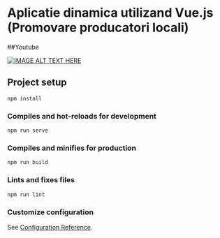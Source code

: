 # Aplicatie dinamica utilizand Vue.js (Promovare producatori locali)

##Youtube

[![IMAGE ALT TEXT HERE](https://img.youtube.com/vi/GMQlSrAOvsk/0.jpg)](https://www.youtube.com/watch?v=GMQlSrAOvsk)

## Project setup
```
npm install
```

### Compiles and hot-reloads for development
```
npm run serve
```

### Compiles and minifies for production
```
npm run build
```

### Lints and fixes files
```
npm run lint
```

### Customize configuration
See [Configuration Reference](https://cli.vuejs.org/config/).
